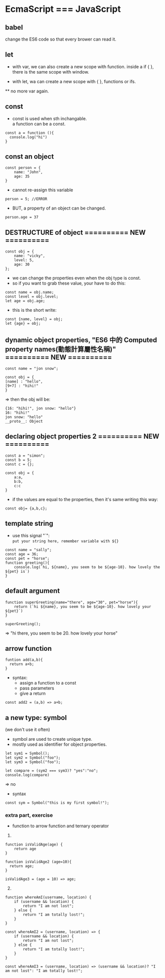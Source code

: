 # EcmaScript === JavaScript

## babel
change the ES6 code so that every brower can read it.

## let

- with var, we can also create a new scope with function. 
inside a if {  }, there is the same scope with window.

- with let, wa can create a new scope with { }, functions or ifs.

** no more var again.

## const

- const is used when sth inchangable.   
a function can be a const.
```
const a = function (){
  console.log("hi")
}
```
## const an object
```
const person = {
	name: "John",
	age: 35
}
```
- cannot re-assign this variable
```
person = 5; //ERROR
```
- BUT, a property of an object can be changed.
```
person.age = 37
```

## DESTRUCTURE of object         ========== NEW ==========
```
const obj = {
	name: "vicky",
	level: 5,
	age: 30
};
```
- we can change the properties even when the obj type is const.
- so if you want to grab these value, your have to do this:
```
const name = obj.name;
const level = obj.level;
let age = obj.age;
```
- this is the short write:
```
const {name, level} = obj;
let {age} = obj; 
```

## dynamic object properties, "ES6 中的 Computed property names(動態計算屬性名稱)"       ========== NEW ==========
```
const name = "jon snow";

const obj = {
[name] : "hello",
[9+7] : "hihi!"
}
```
=> then the obj will be:
```
{16: "hihi!", jon snow: "hello"}
16: "hihi!"
jon snow: "hello"
__proto__: Object
```

## declaring object properties 2        ========== NEW ==========
```
const a = "simon";
const b = 5;
const c = {};

const obj = {
	a:a,
	b:b,
	c:c
}
```
- if the values are equal to the properties, then it's same writing this way:
```
const obj= {a,b,c};
```

## template string

- use this signal "\`":   
`put your string here, remember variable with ${}`

```
const name = "sally";
const age = 36;
const pet = "horse";
function greeting(){
	console.log(`hi, ${name}, you seem to be ${age-10}. how lovely the ${pet} is`)
}
```

## default argument
```
function superGreeting(name="there", age="30", pet="horse"){
	return (`hi ${name}, you seem to be ${age-10}. how lovely your ${pet}`)
}

superGreeting();
```
=> "hi there, you seem to be 20. how lovely your horse"


## arrow function
```
funtion add(a,b){
  return a+b;
}
```
- syntax:  
  - assign a function to a const
  - pass parameters
  - give a return

```
const add2 = (a,b) => a+b;
```

## a new type: symbol
(we don't use it often)
- symbol are used to create unique type.
- mostly used as identifier for object properties.
```
let sym1 = Symbol();
let sym2 = Symbol("foo");
let sym3 = Symbol("foo");
```
```
let compare = (sym2 === sym3)? "yes":"no";
console.log(compare)
```
=> no

- syntax
```
const sym = Symbol("this is my first symbol!");
```


### extra part, exercise

- function to arrow function and ternary operator
1. 
```
function isValidAge(age) {
    return age
}
```
```
function isValidAge2 (age=10){
  return age;
}
```
```
isValidAge3 = (age = 10) => age;
```

2.
```
function whereAmI(username, location) {
    if (username && location) {
        return "I am not lost";
    } else {
        return "I am totally lost!";
    }
}
```
```
const whereAmI2 = (username, location) => {
    if (username && location) {
        return "I am not lost";
    } else {
        return "I am totally lost!";
    }
}
```
```
const whereAmI3 = (username, location) => (username && location)? "I am not lost": "I am totally lost!";
```



